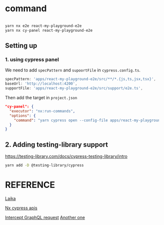 # command

```bash

yarn nx e2e react-my-playground-e2e
yarn nx cy-panel react-my-playground-e2e
```

## Setting up

### 1. using cypress panel

We need to add `specPattern` and `supoortFile` in `cypress.config.ts`.

```ts
specPattern: 'apps/react-my-playground-e2e/src/**/*.{js,ts,jsx,tsx}',
baseUrl: 'http://localhost:4200',
supportFile: 'apps/react-my-playground-e2e/src/support/e2e.ts',
```

Then add the target in `project.json`

```json
"cy-panel": {
  "executor": "nx:run-commands",
  "options": {
    "command": "yarn cypress open --config-file apps/react-my-playground-e2e/cypress.config.ts"
  }
}
```

## 2. Adding testing-library support

https://testing-library.com/docs/cypress-testing-library/intro

```bash
yarn add -D @testing-library/cypress
```

# REFERENCE

[Laika](https://zendesk.github.io/laika/docs/api/)

[Nx cypress apis](https://nx.dev/nx-api/cypress)

[Intercept GraphQL request](https://enlear.academy/intercept-graphql-requests-in-cypress-c1085eafb517)
[Another one](https://betterprogramming.pub/intercepting-graphql-requests-with-cypress-99984d6d500c)
